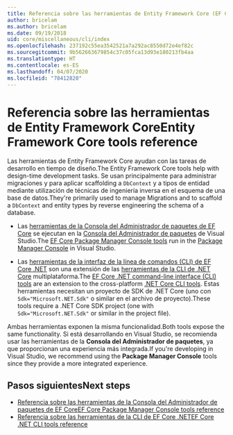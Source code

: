 ```yaml
---
title: Referencia sobre las herramientas de Entity Framework Core (EF Core)
author: bricelam
ms.author: bricelam
ms.date: 09/19/2018
uid: core/miscellaneous/cli/index
ms.openlocfilehash: 237192c55ea3542521a7a292ac8550d72e4ef82c
ms.sourcegitcommit: 9b562663679854c37c05fca13d93e180213fb4aa
ms.translationtype: HT
ms.contentlocale: es-ES
ms.lasthandoff: 04/07/2020
ms.locfileid: "78412820"
---
```

# <a name="entity-framework-core-tools-reference"></a><span data-ttu-id="b7815-102">Referencia sobre las herramientas de Entity Framework Core</span><span class="sxs-lookup"><span data-stu-id="b7815-102">Entity Framework Core tools reference</span></span>

<span data-ttu-id="b7815-103">Las herramientas de Entity Framework Core ayudan con las tareas de desarrollo en tiempo de diseño.</span><span class="sxs-lookup"><span data-stu-id="b7815-103">The Entity Framework Core tools help with design-time development tasks.</span></span> <span data-ttu-id="b7815-104">Se usan principalmente para administrar migraciones y para aplicar scaffolding a `DbContext` y a tipos de entidad mediante utilización de técnicas de ingeniería inversa en el esquema de una base de datos.</span><span class="sxs-lookup"><span data-stu-id="b7815-104">They're primarily used to manage Migrations and to scaffold a `DbContext` and entity types by reverse engineering the schema of a database.</span></span>

* <span data-ttu-id="b7815-105">Las [herramientas de la Consola del Administrador de paquetes de EF Core](powershell.md) se ejecutan en la [Consola del Administrador de paquetes](https://docs.microsoft.com/nuget/tools/package-manager-console) de Visual Studio.</span><span class="sxs-lookup"><span data-stu-id="b7815-105">The [EF Core Package Manager Console tools](powershell.md) run in the [Package Manager Console](https://docs.microsoft.com/nuget/tools/package-manager-console) in Visual Studio.</span></span>

* <span data-ttu-id="b7815-106">Las [herramientas de la interfaz de la línea de comandos (CLI) de EF Core .NET](dotnet.md) son una extensión de las [herramientas de la CLI de .NET Core](https://docs.microsoft.com/dotnet/core/tools/) multiplataforma.</span><span class="sxs-lookup"><span data-stu-id="b7815-106">The [EF Core .NET command-line interface (CLI) tools](dotnet.md) are an extension to the cross-platform [.NET Core CLI tools](https://docs.microsoft.com/dotnet/core/tools/).</span></span> <span data-ttu-id="b7815-107">Estas herramientas necesitan un proyecto de SDK de .NET Core (uno con `Sdk="Microsoft.NET.Sdk"` o similar en el archivo de proyecto).</span><span class="sxs-lookup"><span data-stu-id="b7815-107">These tools require a .NET Core SDK project (one with `Sdk="Microsoft.NET.Sdk"` or similar in the project file).</span></span>

<span data-ttu-id="b7815-108">Ambas herramientas exponen la misma funcionalidad.</span><span class="sxs-lookup"><span data-stu-id="b7815-108">Both tools expose the same functionality.</span></span> <span data-ttu-id="b7815-109">Si está desarrollando en Visual Studio, se recomienda usar las herramientas de la **Consola del Administrador de paquetes**, ya que proporcionan una experiencia más integrada.</span><span class="sxs-lookup"><span data-stu-id="b7815-109">If you're developing in Visual Studio, we recommend using the **Package Manager Console** tools since they provide a more integrated experience.</span></span>

## <a name="next-steps"></a><span data-ttu-id="b7815-110">Pasos siguientes</span><span class="sxs-lookup"><span data-stu-id="b7815-110">Next steps</span></span>

* [<span data-ttu-id="b7815-111">Referencia sobre las herramientas de la Consola del Administrador de paquetes de EF Core</span><span class="sxs-lookup"><span data-stu-id="b7815-111">EF Core Package Manager Console tools reference</span></span>](powershell.md)
* [<span data-ttu-id="b7815-112">Referencia sobre las herramientas de la CLI de EF Core .NET</span><span class="sxs-lookup"><span data-stu-id="b7815-112">EF Core .NET CLI tools reference</span></span>](dotnet.md)
